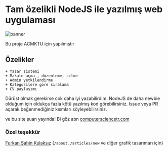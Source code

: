 # Tam özelikli NodeJS ile yazılmış web uygulaması

![banner](https://i.resimyukle.xyz/2HVeJf.png)

Bu proje ACMKTU için yapılmıştır

## Özelikler
    + Yazar sistemi
    + Makale açma , düzenleme, silme
    + Admin yetkilendirme
    + Kategorilere göre sıralama
    + CV paylaşımı

Dürüst olmak gerekirse cok daha iyi yazabilirdim. NodeJS de daha newbie olduğum için oldukça fazla kötü yazılmış kod görebilirsiniz. Issue veya PR açarak beğenmediğiniz kısmları söyleyebilirsiniz.

ve bu site şuan yayında! Bi göz atın [computersciencetr.com](http://computersciencetr.com:8080)

### Özel teşekkür
[Furkan Şahin Kulaksız](https://www.instagram.com/frknshnklksz/) (`/about`, `/articles/new` ve diğer grafik tasarımarı için)